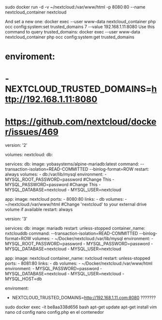 
sudo docker run -d -v ~/nextcloud:/var/www/html -p 8080:80 --name nextcloud_container nextcloud 


And set a new one:
docker exec --user www-data nextcloud_container php occ config:system:set trusted_domains 7 --value 192.168.1.11:8080
Use this command to query trusted_domains:
docker exec --user www-data nextcloud_container php occ config:system:get trusted_domains


#  enviroment:
#  - NEXTCLOUD_TRUSTED_DOMAINS=http://192.168.1.11:8080
# https://github.com/nextcloud/docker/issues/469

version: '2'

volumes:
  nextcloud:
  db:

services:
  db:
    image: yobasystems/alpine-mariadb:latest
    command: --transaction-isolation=READ-COMMITTED --binlog-format=ROW
    restart: always
    volumes:
      - db:/var/lib/mysql
    environment:
      - MYSQL_ROOT_PASSWORD=password #Change This
      - MYSQL_PASSWORD=password #Change This
      - MYSQL_DATABASE=nextcloud
      - MYSQL_USER=nextcloud

  app:
    image: nextcloud
    ports:
      - 8080:80
    links:
      - db
    volumes:
      - ~/nextcloud:/var/www/html #Change 'nextcloud' to your external drive volume if available
    restart: always
    
    
version: '3'

services:
  db:
    image: mariadb
    restart: unless-stopped
    container_name: nxtclouddb
    command: --transaction-isolation=READ-COMMITTED --binlog-format=ROW
    volumes:
      - ~/Docker/nextcloud:/var/lib/mysql
    environment:
      - MYSQL_ROOT_PASSWORD=password
      - MYSQL_PASSWORD=password
      - MYSQL_DATABASE=nextcloud
      - MYSQL_USER=nextcloud


  app:
    image: nextcloud
    container_name: nxtcloud
    restart: unless-stopped
    ports:
      - 8081:80
    links:
      - db
    volumes:
      - ~/Docker/nextcloud:/var/www/html
    environment:
      - MYSQL_PASSWORD=password
      - MYSQL_DATABASE=nextcloud
      - MYSQL_USER=nextcloud
      - MYSQL_HOST=db
      
      
  enviroment:
  - NEXTCLOUD_TRUSTED_DOMAINS=http://192.168.1.11.com:8080 ???????
  
  
  
  
  sudo docker exec -it be8aa338d656 bash
  apt-get update
apt-get install vim nano
cd config
nano config.php en el contenedor


